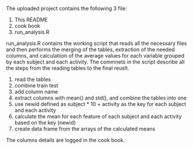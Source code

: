 The uploaded project contains the following 3 file:
  1. This README
  2. cook book
  3. run_analysis.R
  
run_analysis.R contains the working script that reads all the necessary files and then performs the merging of the tables, extraction of the needed columns, and calculatiion of the average values for each variable grouped by each subject and each activity. The commnets in the script describe all the steps from the reading tables to the final reuslt.
  1. read the tables
  2. combine train test
  3. add column name
  4. extract columns with mean() and std(), and combine the tables into one
  5. use newid defined as subject * 10 + activity as the key for each subject and each activity
  6. calculate the mean for each feature of each subject and each activity based on the key (newid)
  7. create data frame from the arrays of the calculated means

The columns details are logged in the cook book.
